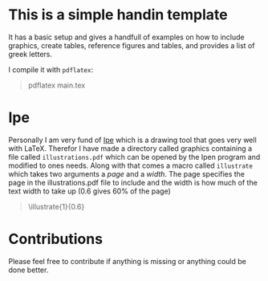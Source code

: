 # This is a simple handin template

It has a basic setup and gives a handfull of examples on how to
include graphics, create tables, reference figures and tables, and
provides a list of greek letters.

I compile it with `pdflatex`:
> pdflatex main.tex


# Ipe
Personally I am very fund of [Ipe](http://ipe.otfried.org/) which
is a drawing tool that goes very well with LaTeX. Therefor
I have made a directory called graphics containing a file called
`illustrations.pdf` which can be opened by the Ipen program and
modified to ones needs. Along with that comes a macro called
`illustrate` which takes two arguments a *page* and a *width*. The
page specifies the page in the illustrations.pdf file to include
and the width is how much of the text width to take up (0.6 gives
60% of the page)

> \illustrate{1}{0.6}

# Contributions
Please feel free to contribute if anything is missing or anything
could be done better.

